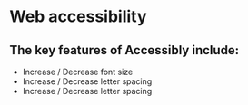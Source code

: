 # Web accessibility

## The key features of Accessibly include:

- Increase / Decrease font size
- Increase / Decrease letter spacing
- Increase / Decrease letter spacing